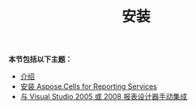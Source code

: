 ﻿---
title: 安装
type: docs
weight: 10
url: /zh/reportingservices/installation/
---
**本节包括以下主题：** 

- [介绍](/cells/zh/reportingservices/introduction/)
- [安装 Aspose.Cells for Reporting Services](/cells/zh/reportingservices/installing-aspose-cells-for-reporting-services/)
- [与 Visual Studio 2005 或 2008 报表设计器手动集成](/cells/zh/reportingservices/integrating-manually-with-visual-studio-2005-or-2008-report-designer/)

